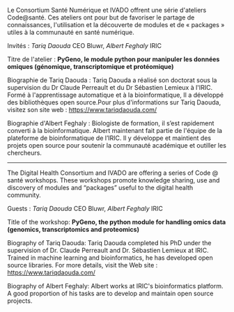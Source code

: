
Le Consortium Santé Numérique et IVADO offrent une série d'ateliers Code@santé. Ces ateliers ont pour but de favoriser le partage de connaissances, l'utilisation et la découverte de modules et de « packages » utiles à la communauté en santé numérique.

Invités : *Tariq Daouda* CEO Bluwr, *Albert Feghaly* IRIC

Titre de l'atelier : **PyGeno, le module python pour manipuler les données omiques (génomique, transcriptomique et protéomique)**

Biographie de Tariq Daouda : Tariq Daouda a réalisé son doctorat sous la supervision du Dr Claude Perreault et du Dr Sébastien Lemieux à l'IRIC. Formé à l'apprentissage automatique et à la bioinformatique, Il a développé des bibliothèques open source.Pour plus d'informations sur Tariq Daouda, visitez son site web : https://www.tariqdaouda.com/

Biographie d'Albert Feghaly : Biologiste de formation, il s’est rapidement converti à la bioinformatique. Albert maintenant fait partie de l'équipe de la plateforme de bioinformatique de l’IRIC. Il y développe et maintient des projets open source pour soutenir la communauté académique et outiller les chercheurs.

-------------------------------------------------------------------------------

The Digital Health Consortium and IVADO are offering a series of Code @ santé workshops. These workshops promote knowledge sharing, use and discovery of modules and “packages” useful to the digital health community.

Guests :  *Tariq Daouda* CEO Bluwr, *Albert Feghaly* IRIC

Title of the workshop: **PyGeno, the python module for handling omics data (genomics, transcriptomics and proteomics)**

Biography of Tariq Daouda: Tariq Daouda completed his PhD under the supervision of Dr. Claude Perreault and Dr. Sébastien Lemieux at IRIC. Trained in machine learning and bioinformatics, he has developed open source libraries. For more details, visit the Web site : https://www.tariqdaouda.com/

Biography of Albert Feghaly: Albert works at IRIC's bioinformatics platform. A good proportion of his tasks are to develop and maintain open source projects.
